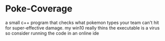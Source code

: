 # Poke-Coverage
a small c++ program that checks what pokemon types your team can't hit for super-effective damage.
my win10 really thins the executable is a virus so consider running the code in an online ide 
